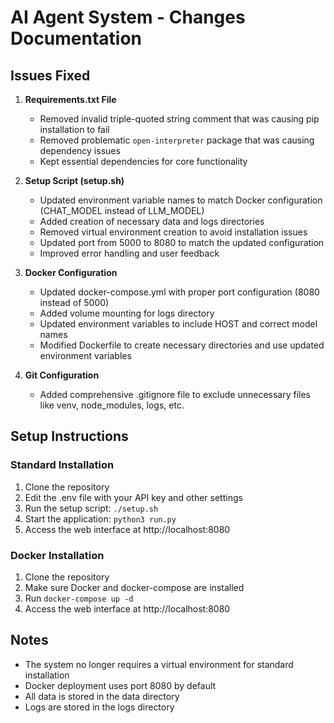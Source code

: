 # AI Agent System - Changes Documentation

## Issues Fixed

1. **Requirements.txt File**
   - Removed invalid triple-quoted string comment that was causing pip installation to fail
   - Removed problematic `open-interpreter` package that was causing dependency issues
   - Kept essential dependencies for core functionality

2. **Setup Script (setup.sh)**
   - Updated environment variable names to match Docker configuration (CHAT_MODEL instead of LLM_MODEL)
   - Added creation of necessary data and logs directories
   - Removed virtual environment creation to avoid installation issues
   - Updated port from 5000 to 8080 to match the updated configuration
   - Improved error handling and user feedback

3. **Docker Configuration**
   - Updated docker-compose.yml with proper port configuration (8080 instead of 5000)
   - Added volume mounting for logs directory
   - Updated environment variables to include HOST and correct model names
   - Modified Dockerfile to create necessary directories and use updated environment variables

4. **Git Configuration**
   - Added comprehensive .gitignore file to exclude unnecessary files like venv, node_modules, logs, etc.

## Setup Instructions

### Standard Installation
1. Clone the repository
2. Edit the .env file with your API key and other settings
3. Run the setup script: `./setup.sh`
4. Start the application: `python3 run.py`
5. Access the web interface at http://localhost:8080

### Docker Installation
1. Clone the repository
2. Make sure Docker and docker-compose are installed
3. Run `docker-compose up -d`
4. Access the web interface at http://localhost:8080

## Notes
- The system no longer requires a virtual environment for standard installation
- Docker deployment uses port 8080 by default
- All data is stored in the data directory
- Logs are stored in the logs directory
